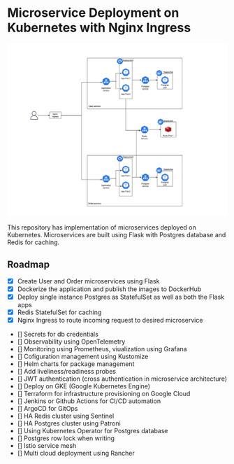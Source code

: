 # Microservice Deployment on Kubernetes with Nginx Ingress

![Architecture](assets/architecture.PNG)

This repository has implementation of microservices deployed on Kubernetes. Microservices are built using Flask with Postgres database and Redis for caching.

## Roadmap
- [x] Create User and Order microservices using Flask
- [x] Dockerize the application and publish the images to DockerHub
- [x] Deploy single instance Postgres as StatefulSet as well as both the Flask apps
- [x] Redis StatefulSet for caching
- [x] Nginx Ingress to route incoming request to desired microservice
- [] Secrets for db credentials
- [] Observability using OpenTelemetry
- [] Monitoring using Prometheus, viualization using Grafana
- [] Cofiguration management using Kustomize
- [] Helm charts for package management
- [] Add liveliness/readiness probes
- [] JWT authentication (cross authentication in microservice architecture)
- [] Deploy on GKE (Google Kubernetes Engine)
- [] Terraform for infrastructure provisioning on Google Cloud
- [] Jenkins or Github Actions for CI/CD automation
- [] ArgoCD for GitOps
- [] HA Redis cluster using Sentinel
- [] HA Postgres cluster using Patroni
- [] Using Kubernetes Operator for Postgres database
- [] Postgres row lock when writing
- [] Istio service mesh
- [] Multi cloud deployment using Rancher
